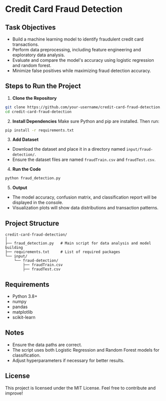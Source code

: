# Credit Card Fraud Detection

## Task Objectives
- Build a machine learning model to identify fraudulent credit card transactions.
- Perform data preprocessing, including feature engineering and exploratory data analysis.
- Evaluate and compare the model's accuracy using logistic regression and random forest.
- Minimize false positives while maximizing fraud detection accuracy.

## Steps to Run the Project

1. **Clone the Repository**
```bash
git clone https://github.com/your-username/credit-card-fraud-detection.git
cd credit-card-fraud-detection
```

2. **Install Dependencies**
Make sure Python and pip are installed. Then run:
```bash
pip install -r requirements.txt
```

3. **Add Dataset**
- Download the dataset and place it in a directory named `input/fraud-detection/`.
- Ensure the dataset files are named `fraudTrain.csv` and `fraudTest.csv`.

4. **Run the Code**
```bash
python fraud_detection.py
```

5. **Output**
- The model accuracy, confusion matrix, and classification report will be displayed in the console.
- Visualization plots will show data distributions and transaction patterns.

## Project Structure
```
credit-card-fraud-detection/
│
├── fraud_detection.py   # Main script for data analysis and model building
├── requirements.txt     # List of required packages
└── input/
    └── fraud-detection/
        ├── fraudTrain.csv
        ├── fraudTest.csv
```

## Requirements
- Python 3.8+
- numpy
- pandas
- matplotlib
- scikit-learn

## Notes
- Ensure the data paths are correct.
- The script uses both Logistic Regression and Random Forest models for classification.
- Adjust hyperparameters if necessary for better results.

## License
This project is licensed under the MIT License. Feel free to contribute and improve!

